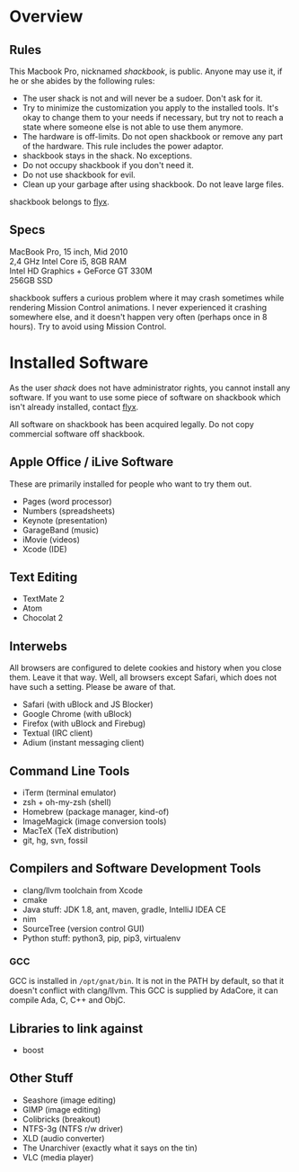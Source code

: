 # Overview

## Rules

This Macbook Pro, nicknamed *shackbook*, is public. Anyone may use it, if he or
she abides by the following rules:

 * The user shack is not and will never be a sudoer. Don't ask for it.
 * Try to minimize the customization you apply to the installed tools. It's
   okay to change them to your needs if necessary, but try not to reach a
   state where someone else is not able to use them anymore.
 * The hardware is off-limits. Do not open shackbook or remove any part of
   the hardware. This rule includes the power adaptor.
 * shackbook stays in the shack. No exceptions.
 * Do not occupy shackbook if you don't need it.
 * Do not use shackbook for evil.
 * Clean up your garbage after using shackbook. Do not leave large files.

shackbook belongs to [flyx](mailto:shack@flyx.org).

## Specs

MacBook Pro, 15 inch, Mid 2010  
2,4 GHz Intel Core i5, 8GB RAM  
Intel HD Graphics + GeForce GT 330M  
256GB SSD

shackbook suffers a curious problem where it may crash sometimes while
rendering Mission Control animations. I never experienced it crashing
somewhere else, and it doesn't happen very often (perhaps once in 8 hours). Try to avoid using Mission Control.

# Installed Software

As the user *shack* does not have administrator rights, you cannot install any
software. If you want to use some piece of software on shackbook which isn't
already installed, contact [flyx](mailto:shack@flyx.org).

All software on shackbook has been acquired legally. Do not copy commercial
software off shackbook.

## Apple Office / iLive Software

These are primarily installed for people who want to try them out.

 * Pages (word processor)
 * Numbers (spreadsheets)
 * Keynote (presentation)
 * GarageBand (music)
 * iMovie (videos)
 * Xcode (IDE)

## Text Editing

 * TextMate 2
 * Atom
 * Chocolat 2

## Interwebs

All browsers are configured to delete cookies and history when you close them.
Leave it that way. Well, all browsers except Safari, which does not have such
a setting. Please be aware of that.

 * Safari (with uBlock and JS Blocker)
 * Google Chrome (with uBlock)
 * Firefox (with uBlock and Firebug)
 * Textual (IRC client)
 * Adium (instant messaging client)

## Command Line Tools

 * iTerm (terminal emulator)
 * zsh + oh-my-zsh (shell)
 * Homebrew (package manager, kind-of)
 * ImageMagick (image conversion tools)
 * MacTeX (TeX distribution)
 * git, hg, svn, fossil
 
## Compilers and Software Development Tools

 * clang/llvm toolchain from Xcode
 * cmake
 * Java stuff: JDK 1.8, ant, maven, gradle, IntelliJ IDEA CE
 * nim
 * SourceTree (version control GUI)
 * Python stuff: python3, pip, pip3, virtualenv

### GCC

GCC is installed in `/opt/gnat/bin`. It is not in the PATH by default, so
that it doesn't conflict with clang/llvm. This GCC is supplied by AdaCore, it
can compile Ada, C, C++ and ObjC.

## Libraries to link against

 * boost

## Other Stuff

 * Seashore (image editing)
 * GIMP (image editing)
 * Colibricks (breakout)
 * NTFS-3g (NTFS r/w driver)
 * XLD (audio converter)
 * The Unarchiver (exactly what it says on the tin)
 * VLC (media player)